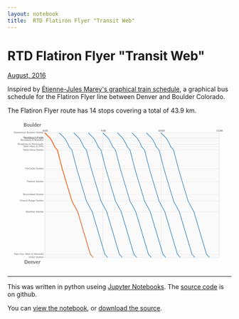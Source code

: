 ```yaml
---
layout: notebook
title:  RTD Flatiron Flyer "Transit Web"
---
```



# RTD Flatiron Flyer "Transit Web"

[<span class="pubdate">August, 2016</span>](https://natronics.github.io/RTD-FFweb/)

Inspired by [Étienne-Jules Marey's graphical train schedule](http://www.edwardtufte.com/bboard/q-and-a-fetch-msg?msg_id=0003zP), a graphical bus schedule for the Flatiron Flyer line between Denver and Boulder Colorado.




The Flatiron Flyer route has 14 stops covering a total of 43.9 km.












<svg height="600" id="transitweb" version="1.1" viewBox="0 0 900 600" width="900" xmlns="http://www.w3.org/2000/svg" xmlns:cc="http://creativecommons.org/ns#" xmlns:dc="http://purl.org/dc/elements/1.1/" xmlns:rdf="http://www.w3.org/1999/02/22-rdf-syntax-ns#" xmlns:svg="http://www.w3.org/2000/svg">
 <g id="layer1">
    <rect height="500" id="outline" style="opacity:1;fill:#fbfafa;stroke:#eaeaea;stroke-width:1;stroke-opacity:1" width="700" x="150" y="50"/>
 </g>
 <text style="text-anchor:middle;text-align:center;font-style:normal;font-weight:bold;font-size:20px;line-height:125%;font-family:Lato;letter-spacing:0px;word-spacing:0px;fill:#666666;fill-opacity:1;stroke:none;" x="100" xml:space="preserve" y="25"><tspan>Boulder</tspan></text>
<text style="text-anchor:middle;text-align:center;font-style:normal;font-weight:bold;font-size:20px;line-height:125%;font-family:Lato;letter-spacing:0px;word-spacing:0px;fill:#666666;fill-opacity:1;stroke:none;" x="100" xml:space="preserve" y="575"><tspan>Denver</tspan></text>
<text style="writing-mode:lr-tb;text-anchor:end;font-style:normal;font-weight:normal;font-size:10px;line-height:125%;font-family:Lato;letter-spacing:0px;word-spacing:0px;fill:#666666;fill-opacity:1;stroke:none;" x="145" xml:space="preserve" y="52.0"><tspan>Downtown Boulder Station</tspan></text>
<path d="m 150,50.0 700,0" style="fill:none;stroke:#e4e4e4;stroke-width:1px;stroke-linecap:butt;stroke-linejoin:miter;stroke-opacity:1"/>
<text style="writing-mode:lr-tb;text-anchor:end;font-style:normal;font-weight:normal;font-size:10px;line-height:125%;font-family:Lato;letter-spacing:0px;word-spacing:0px;fill:#666666;fill-opacity:1;stroke:none;" x="145" xml:space="preserve" y="71.35336976320583"><tspan>Broadway &amp; Euclid</tspan></text>
<path d="m 150,69.35336976320583 700,0" style="fill:none;stroke:#e4e4e4;stroke-width:1px;stroke-linecap:butt;stroke-linejoin:miter;stroke-opacity:1"/>
<text style="writing-mode:lr-tb;text-anchor:end;font-style:normal;font-weight:normal;font-size:10px;line-height:125%;font-family:Lato;letter-spacing:0px;word-spacing:0px;fill:#666666;fill-opacity:1;stroke:none;" x="145" xml:space="preserve" y="75.67941712204008"><tspan>Broadway &amp; 20th</tspan></text>
<path d="m 150,73.67941712204008 700,0" style="fill:none;stroke:#e4e4e4;stroke-width:1px;stroke-linecap:butt;stroke-linejoin:miter;stroke-opacity:1"/>
<text style="writing-mode:lr-tb;text-anchor:end;font-style:normal;font-weight:normal;font-size:10px;line-height:125%;font-family:Lato;letter-spacing:0px;word-spacing:0px;fill:#666666;fill-opacity:1;stroke:none;" x="145" xml:space="preserve" y="82.85154826958106"><tspan>Broadway &amp; Baseline</tspan></text>
<path d="m 150,80.85154826958106 700,0" style="fill:none;stroke:#e4e4e4;stroke-width:1px;stroke-linecap:butt;stroke-linejoin:miter;stroke-opacity:1"/>
<text style="writing-mode:lr-tb;text-anchor:end;font-style:normal;font-weight:normal;font-size:10px;line-height:125%;font-family:Lato;letter-spacing:0px;word-spacing:0px;fill:#666666;fill-opacity:1;stroke:none;" x="145" xml:space="preserve" y="97.65118397085611"><tspan>Broadway &amp; Dartmouth</tspan></text>
<path d="m 150,95.65118397085611 700,0" style="fill:none;stroke:#e4e4e4;stroke-width:1px;stroke-linecap:butt;stroke-linejoin:miter;stroke-opacity:1"/>
<text style="writing-mode:lr-tb;text-anchor:end;font-style:normal;font-weight:normal;font-size:10px;line-height:125%;font-family:Lato;letter-spacing:0px;word-spacing:0px;fill:#666666;fill-opacity:1;stroke:none;" x="145" xml:space="preserve" y="107.10018214936248"><tspan>Table Mesa &amp; 39th</tspan></text>
<path d="m 150,105.10018214936248 700,0" style="fill:none;stroke:#e4e4e4;stroke-width:1px;stroke-linecap:butt;stroke-linejoin:miter;stroke-opacity:1"/>
<text style="writing-mode:lr-tb;text-anchor:end;font-style:normal;font-weight:normal;font-size:10px;line-height:125%;font-family:Lato;letter-spacing:0px;word-spacing:0px;fill:#666666;fill-opacity:1;stroke:none;" x="145" xml:space="preserve" y="120.76138433515483"><tspan>Table Mesa Station</tspan></text>
<path d="m 150,118.76138433515483 700,0" style="fill:none;stroke:#e4e4e4;stroke-width:1px;stroke-linecap:butt;stroke-linejoin:miter;stroke-opacity:1"/>
<text style="writing-mode:lr-tb;text-anchor:end;font-style:normal;font-weight:normal;font-size:10px;line-height:125%;font-family:Lato;letter-spacing:0px;word-spacing:0px;fill:#666666;fill-opacity:1;stroke:none;" x="145" xml:space="preserve" y="195.89799635701274"><tspan>McCaslin Station</tspan></text>
<path d="m 150,193.89799635701274 700,0" style="fill:none;stroke:#e4e4e4;stroke-width:1px;stroke-linecap:butt;stroke-linejoin:miter;stroke-opacity:1"/>
<text style="writing-mode:lr-tb;text-anchor:end;font-style:normal;font-weight:normal;font-size:10px;line-height:125%;font-family:Lato;letter-spacing:0px;word-spacing:0px;fill:#666666;fill-opacity:1;stroke:none;" x="145" xml:space="preserve" y="248.26593806921676"><tspan>Flatiron Station</tspan></text>
<path d="m 150,246.26593806921676 700,0" style="fill:none;stroke:#e4e4e4;stroke-width:1px;stroke-linecap:butt;stroke-linejoin:miter;stroke-opacity:1"/>
<text style="writing-mode:lr-tb;text-anchor:end;font-style:normal;font-weight:normal;font-size:10px;line-height:125%;font-family:Lato;letter-spacing:0px;word-spacing:0px;fill:#666666;fill-opacity:1;stroke:none;" x="145" xml:space="preserve" y="299.4954462659381"><tspan>Broomfield Station</tspan></text>
<path d="m 150,297.4954462659381 700,0" style="fill:none;stroke:#e4e4e4;stroke-width:1px;stroke-linecap:butt;stroke-linejoin:miter;stroke-opacity:1"/>
<text style="writing-mode:lr-tb;text-anchor:end;font-style:normal;font-weight:normal;font-size:10px;line-height:125%;font-family:Lato;letter-spacing:0px;word-spacing:0px;fill:#666666;fill-opacity:1;stroke:none;" x="145" xml:space="preserve" y="325.6794171220401"><tspan>Church Range Station</tspan></text>
<path d="m 150,323.6794171220401 700,0" style="fill:none;stroke:#e4e4e4;stroke-width:1px;stroke-linecap:butt;stroke-linejoin:miter;stroke-opacity:1"/>
<text style="writing-mode:lr-tb;text-anchor:end;font-style:normal;font-weight:normal;font-size:10px;line-height:125%;font-family:Lato;letter-spacing:0px;word-spacing:0px;fill:#666666;fill-opacity:1;stroke:none;" x="145" xml:space="preserve" y="368.93989071038254"><tspan>Sheridan Station</tspan></text>
<path d="m 150,366.93989071038254 700,0" style="fill:none;stroke:#e4e4e4;stroke-width:1px;stroke-linecap:butt;stroke-linejoin:miter;stroke-opacity:1"/>
<text style="writing-mode:lr-tb;text-anchor:end;font-style:normal;font-weight:normal;font-size:10px;line-height:125%;font-family:Lato;letter-spacing:0px;word-spacing:0px;fill:#666666;fill-opacity:1;stroke:none;" x="145" xml:space="preserve" y="538.908014571949"><tspan>Park Ave. West &amp; Wewatta</tspan></text>
<path d="m 150,536.908014571949 700,0" style="fill:none;stroke:#e4e4e4;stroke-width:1px;stroke-linecap:butt;stroke-linejoin:miter;stroke-opacity:1"/>
<text style="writing-mode:lr-tb;text-anchor:end;font-style:normal;font-weight:normal;font-size:10px;line-height:125%;font-family:Lato;letter-spacing:0px;word-spacing:0px;fill:#666666;fill-opacity:1;stroke:none;" x="145" xml:space="preserve" y="552.0"><tspan>Union Station</tspan></text>
<path d="m 150,550.0 700,0" style="fill:none;stroke:#e4e4e4;stroke-width:1px;stroke-linecap:butt;stroke-linejoin:miter;stroke-opacity:1"/>
<text style="text-anchor:middle;text-align:center;font-style:normal;font-weight:bold;font-size:10px;line-height:125%;font-family:Lato;letter-spacing:0px;word-spacing:0px;fill:#666666;fill-opacity:1;stroke:none;" x="152.0" xml:space="preserve" y="45"><tspan>8:00</tspan></text>
<path d="m 150.0,50 0,500" style="fill:none;stroke:#e4e4e4;stroke-width:1.8px;stroke-linecap:butt;stroke-linejoin:miter;stroke-opacity:1"/>
<text style="text-anchor:middle;text-align:center;font-style:normal;font-weight:bold;font-size:10px;line-height:125%;font-family:Lato;letter-spacing:0px;word-spacing:0px;fill:#666666;fill-opacity:1;stroke:none;" x="385.33333333333337" xml:space="preserve" y="45"><tspan>9:00</tspan></text>
<path d="m 383.33333333333337,50 0,500" style="fill:none;stroke:#e4e4e4;stroke-width:1.8px;stroke-linecap:butt;stroke-linejoin:miter;stroke-opacity:1"/>
<text style="text-anchor:middle;text-align:center;font-style:normal;font-weight:bold;font-size:10px;line-height:125%;font-family:Lato;letter-spacing:0px;word-spacing:0px;fill:#666666;fill-opacity:1;stroke:none;" x="618.6666666666667" xml:space="preserve" y="45"><tspan>10:00</tspan></text>
<path d="m 616.6666666666667,50 0,500" style="fill:none;stroke:#e4e4e4;stroke-width:1.8px;stroke-linecap:butt;stroke-linejoin:miter;stroke-opacity:1"/>
<text style="text-anchor:middle;text-align:center;font-style:normal;font-weight:bold;font-size:10px;line-height:125%;font-family:Lato;letter-spacing:0px;word-spacing:0px;fill:#666666;fill-opacity:1;stroke:none;" x="852.0" xml:space="preserve" y="45"><tspan>11:00</tspan></text>
<path d="m 850.0,50 0,500" style="fill:none;stroke:#e4e4e4;stroke-width:1.8px;stroke-linecap:butt;stroke-linejoin:miter;stroke-opacity:1"/>
<path d="M 150.0000,50.0000 169.4444,69.3534 173.3333,73.6794 177.2222,80.8515 185.0000,95.6512 188.8889,105.1002 200.5556,118.7614 220.0000,193.8980 235.5556,246.2659 251.1111,297.4954 258.8889,323.6794 282.2222,366.9399 332.7778,536.9080 344.4444,550.0000" style="fill:none;stroke:#1b75bb;stroke-width:2px;stroke-linecap:butt;stroke-linejoin:miter;stroke-opacity:1"/>
    <path d="M 208.3333,50.0000 227.7778,69.3534 231.6667,73.6794 235.5556,80.8515 243.3333,95.6512 247.2222,105.1002 258.8889,118.7614 278.3333,193.8980 293.8889,246.2659 309.4444,297.4954 317.2222,323.6794 340.5556,366.9399 391.1111,536.9080 402.7778,550.0000" style="fill:none;stroke:#1b75bb;stroke-width:2px;stroke-linecap:butt;stroke-linejoin:miter;stroke-opacity:1"/>
    <path d="M 266.6667,50.0000 286.1111,69.3534 290.0000,73.6794 293.8889,80.8515 301.6667,95.6512 305.5556,105.1002 317.2222,118.7614 336.6667,193.8980 352.2222,246.2659 367.7778,297.4954 375.5556,323.6794 398.8889,366.9399 449.4444,536.9080 461.1111,550.0000" style="fill:none;stroke:#1b75bb;stroke-width:2px;stroke-linecap:butt;stroke-linejoin:miter;stroke-opacity:1"/>
    <path d="M 325.0000,50.0000 344.4444,69.3534 348.3333,73.6794 352.2222,80.8515 360.0000,95.6512 363.8889,105.1002 375.5556,118.7614 395.0000,193.8980 410.5556,246.2659 426.1111,297.4954 433.8889,323.6794 457.2222,366.9399 507.7778,536.9080 519.4444,550.0000" style="fill:none;stroke:#1b75bb;stroke-width:2px;stroke-linecap:butt;stroke-linejoin:miter;stroke-opacity:1"/>
    <path d="M 383.3333,50.0000 402.7778,69.3534 406.6667,73.6794 410.5556,80.8515 418.3333,95.6512 422.2222,105.1002 433.8889,118.7614 453.3333,193.8980 468.8889,246.2659 484.4444,297.4954 492.2222,323.6794 515.5556,366.9399 566.1111,536.9080 577.7778,550.0000" style="fill:none;stroke:#1b75bb;stroke-width:2px;stroke-linecap:butt;stroke-linejoin:miter;stroke-opacity:1"/>
    <path d="M 441.6667,50.0000 461.1111,69.3534 465.0000,73.6794 468.8889,80.8515 476.6667,95.6512 480.5556,105.1002 492.2222,118.7614 511.6667,193.8980 527.2222,246.2659 542.7778,297.4954 550.5556,323.6794 573.8889,366.9399 624.4444,536.9080 636.1111,550.0000" style="fill:none;stroke:#1b75bb;stroke-width:2px;stroke-linecap:butt;stroke-linejoin:miter;stroke-opacity:1"/>
    <path d="M 500.0000,50.0000 519.4444,69.3534 523.3333,73.6794 527.2222,80.8515 535.0000,95.6512 538.8889,105.1002 550.5556,118.7614 570.0000,193.8980 585.5556,246.2659 601.1111,297.4954 608.8889,323.6794 632.2222,366.9399 682.7778,536.9080 694.4444,550.0000" style="fill:none;stroke:#1b75bb;stroke-width:2px;stroke-linecap:butt;stroke-linejoin:miter;stroke-opacity:1"/>
    <path d="M 558.3333,50.0000 577.7778,69.3534 581.6667,73.6794 585.5556,80.8515 593.3333,95.6512 597.2222,105.1002 608.8889,118.7614 628.3333,193.8980 643.8889,246.2659 659.4444,297.4954 667.2222,323.6794 690.5556,366.9399 741.1111,536.9080 752.7778,550.0000" style="fill:none;stroke:#1b75bb;stroke-width:2px;stroke-linecap:butt;stroke-linejoin:miter;stroke-opacity:1"/>
    <path d="M 616.6667,50.0000 636.1111,69.3534 640.0000,73.6794 643.8889,80.8515 651.6667,95.6512 655.5556,105.1002 667.2222,118.7614 686.6667,193.8980 702.2222,246.2659 717.7778,297.4954 725.5556,323.6794 748.8889,366.9399 799.4444,536.9080 811.1111,550.0000" style="fill:none;stroke:#1b75bb;stroke-width:2px;stroke-linecap:butt;stroke-linejoin:miter;stroke-opacity:1"/>
    <path d="M 150.0000,50.0000" style="fill:none;stroke:#f36f28;stroke-width:2px;stroke-linecap:butt;stroke-linejoin:miter;stroke-opacity:1"/>
    <path d="M 150.0000,50.0000 169.4444,69.3534" style="fill:none;stroke:#f36f28;stroke-width:2px;stroke-linecap:butt;stroke-linejoin:miter;stroke-opacity:1"/>
    <path d="M 150.0000,50.0000 169.4444,69.3534 173.3333,73.6794" style="fill:none;stroke:#f36f28;stroke-width:2px;stroke-linecap:butt;stroke-linejoin:miter;stroke-opacity:1"/>
    <path d="M 150.0000,50.0000 169.4444,69.3534 173.3333,73.6794 177.2222,80.8515" style="fill:none;stroke:#f36f28;stroke-width:2px;stroke-linecap:butt;stroke-linejoin:miter;stroke-opacity:1"/>
    <path d="M 150.0000,50.0000 169.4444,69.3534 173.3333,73.6794 177.2222,80.8515 185.0000,95.6512" style="fill:none;stroke:#f36f28;stroke-width:2px;stroke-linecap:butt;stroke-linejoin:miter;stroke-opacity:1"/>
    <path d="M 150.0000,50.0000 169.4444,69.3534 173.3333,73.6794 177.2222,80.8515 185.0000,95.6512 188.8889,105.1002" style="fill:none;stroke:#f36f28;stroke-width:2px;stroke-linecap:butt;stroke-linejoin:miter;stroke-opacity:1"/>
    <path d="M 150.0000,50.0000 169.4444,69.3534 173.3333,73.6794 177.2222,80.8515 185.0000,95.6512 188.8889,105.1002 200.5556,118.7614" style="fill:none;stroke:#f36f28;stroke-width:2px;stroke-linecap:butt;stroke-linejoin:miter;stroke-opacity:1"/>
    <path d="M 150.0000,50.0000 169.4444,69.3534 173.3333,73.6794 177.2222,80.8515 185.0000,95.6512 188.8889,105.1002 200.5556,118.7614 220.0000,193.8980" style="fill:none;stroke:#f36f28;stroke-width:2px;stroke-linecap:butt;stroke-linejoin:miter;stroke-opacity:1"/>
    <path d="M 150.0000,50.0000 169.4444,69.3534 173.3333,73.6794 177.2222,80.8515 185.0000,95.6512 188.8889,105.1002 200.5556,118.7614 220.0000,193.8980 235.5556,246.2659" style="fill:none;stroke:#f36f28;stroke-width:2px;stroke-linecap:butt;stroke-linejoin:miter;stroke-opacity:1"/>
    <path d="M 150.0000,50.0000 169.4444,69.3534 173.3333,73.6794 177.2222,80.8515 185.0000,95.6512 188.8889,105.1002 200.5556,118.7614 220.0000,193.8980 235.5556,246.2659 251.1111,297.4954" style="fill:none;stroke:#f36f28;stroke-width:2px;stroke-linecap:butt;stroke-linejoin:miter;stroke-opacity:1"/>
    <path d="M 150.0000,50.0000 169.4444,69.3534 173.3333,73.6794 177.2222,80.8515 185.0000,95.6512 188.8889,105.1002 200.5556,118.7614 220.0000,193.8980 235.5556,246.2659 251.1111,297.4954 258.8889,323.6794" style="fill:none;stroke:#f36f28;stroke-width:2px;stroke-linecap:butt;stroke-linejoin:miter;stroke-opacity:1"/>
    <path d="M 150.0000,50.0000 169.4444,69.3534 173.3333,73.6794 177.2222,80.8515 185.0000,95.6512 188.8889,105.1002 200.5556,118.7614 220.0000,193.8980 235.5556,246.2659 251.1111,297.4954 258.8889,323.6794 282.2222,366.9399" style="fill:none;stroke:#f36f28;stroke-width:2px;stroke-linecap:butt;stroke-linejoin:miter;stroke-opacity:1"/>
    <path d="M 150.0000,50.0000 169.4444,69.3534 173.3333,73.6794 177.2222,80.8515 185.0000,95.6512 188.8889,105.1002 200.5556,118.7614 220.0000,193.8980 235.5556,246.2659 251.1111,297.4954 258.8889,323.6794 282.2222,366.9399 332.7778,536.9080" style="fill:none;stroke:#f36f28;stroke-width:2px;stroke-linecap:butt;stroke-linejoin:miter;stroke-opacity:1"/>
    <path d="M 150.0000,50.0000 169.4444,69.3534 173.3333,73.6794 177.2222,80.8515 185.0000,95.6512 188.8889,105.1002 200.5556,118.7614 220.0000,193.8980 235.5556,246.2659 251.1111,297.4954 258.8889,323.6794 282.2222,366.9399 332.7778,536.9080 344.4444,550.0000" style="fill:none;stroke:#f36f28;stroke-width:2px;stroke-linecap:butt;stroke-linejoin:miter;stroke-opacity:1"/>
    </svg>


-------------------------------------------------

This was written in python useing [Jupyter Notebooks](https://jupyter.org/). The [source code](https://github.com/natronics/RTD-FFweb) is on github.

You can [view the notebook](http://nbviewer.jupyter.org/github/natronics/RTD-FFweb/blob/gh-pages/index.ipynb), or [download the source](https://github.com/natronics/RTD-FFweb/archive/gh-pages.zip).
